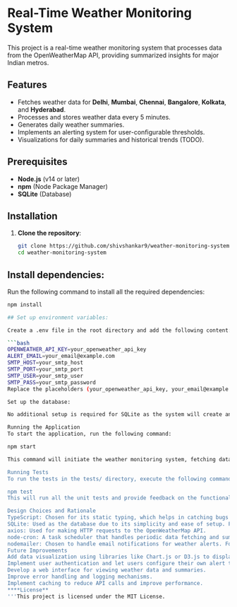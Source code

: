 # Real-Time Weather Monitoring System

This project is a real-time weather monitoring system that processes data from the OpenWeatherMap API, providing summarized insights for major Indian metros.

## Features

- Fetches weather data for **Delhi**, **Mumbai**, **Chennai**, **Bangalore**, **Kolkata**, and **Hyderabad**.
- Processes and stores weather data every 5 minutes.
- Generates daily weather summaries.
- Implements an alerting system for user-configurable thresholds.
- Visualizations for daily summaries and historical trends (TODO).

## Prerequisites

- **Node.js** (v14 or later)
- **npm** (Node Package Manager)
- **SQLite** (Database)

## Installation

1. **Clone the repository**:

   ```bash
   git clone https://github.com/shivshankar9/weather-monitoring-system.git
   cd weather-monitoring-system

## Install dependencies:
Run the following command to install all the required dependencies:
```bash
npm install

## Set up environment variables:

Create a .env file in the root directory and add the following content:

```bash
OPENWEATHER_API_KEY=your_openweather_api_key
ALERT_EMAIL=your_email@example.com
SMTP_HOST=your_smtp_host
SMTP_PORT=your_smtp_port
SMTP_USER=your_smtp_user
SMTP_PASS=your_smtp_password
Replace the placeholders (your_openweather_api_key, your_email@example.com, etc.) with your actual API key, email credentials, and SMTP server information.

Set up the database:

No additional setup is required for SQLite as the system will create and manage the database files automatically. By default, it will store the database in weather.db.

Running the Application
To start the application, run the following command:

npm start

This command will initiate the weather monitoring system, fetching data from OpenWeatherMap every 5 minutes, generating daily summaries, and checking for alerts based on the thresholds you've set.

Running Tests
To run the tests in the tests/ directory, execute the following command:

npm test
This will run all the unit tests and provide feedback on the functionality of your system.

Design Choices and Rationale
TypeScript: Chosen for its static typing, which helps in catching bugs early and improving code maintainability.
SQLite: Used as the database due to its simplicity and ease of setup. For production, consider using a more scalable option like PostgreSQL.
axios: Used for making HTTP requests to the OpenWeatherMap API.
node-cron: A task scheduler that handles periodic data fetching and summary generation.
nodemailer: Chosen to handle email notifications for weather alerts. For production, consider using a dedicated email service like SendGrid or Mailgun.
Future Improvements
Add data visualization using libraries like Chart.js or D3.js to display weather summaries and historical trends.
Implement user authentication and let users configure their own alert thresholds.
Develop a web interface for viewing weather data and summaries.
Improve error handling and logging mechanisms.
Implement caching to reduce API calls and improve performance.
****License**
'''This project is licensed under the MIT License.
